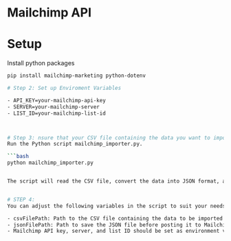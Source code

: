# Mailchimp  API

# Setup
Install python packages

   ```bash
   pip install mailchimp-marketing python-dotenv

# Step 2: Set up Enviroment Variables

 - API_KEY=your-mailchimp-api-key
 - SERVER=your-mailchimp-server
 - LIST_ID=your-mailchimp-list-id



# Step 3: nsure that your CSV file containing the data you want to import is located at the specified path.
Run the Python script mailchimp_importer.py.

```bash 
python mailchimp_importer.py


The script will read the CSV file, convert the data into JSON format, and then post the JSON data to your Mailchimp account.


# STEP 4:
You can adjust the following variables in the script to suit your needs:

 - csvFilePath: Path to the CSV file containing the data to be imported.
 - jsonFilePath: Path to save the JSON file before posting it to Mailchimp.
 - Mailchimp API key, server, and list ID should be set as environment variables in the .env file.

